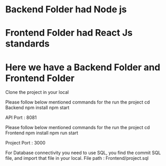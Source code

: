 #  Backend Folder had Node js 
#  Frontend Folder had React Js standards
#  Here we have a Backend Folder and Frontend Folder

Clone the project in your local

Please follow below mentioned commands for the run the project
cd Backend
npm install
npm start

API Port : 8081

Please follow below mentioned commands for the run the project
cd Frontend
npm install
npm run start

Project Port : 3000

For Database connectivity you need to use SQL, you find the commit SQL file, and import that file in your local.
File path :  Frontend/project.sql
